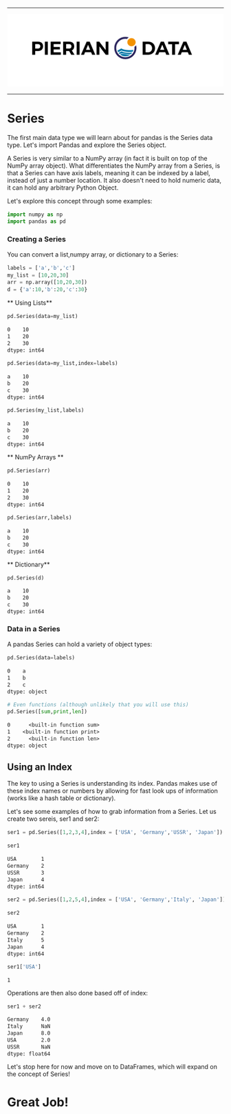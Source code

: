
___

<a href='http://www.pieriandata.com'> <img src='../Pierian_Data_Logo.png' /></a>
___
# Series

The first main data type we will learn about for pandas is the Series data type. Let's import Pandas and explore the Series object.

A Series is very similar to a NumPy array (in fact it is built on top of the NumPy array object). What differentiates the NumPy array from a Series, is that a Series can have axis labels, meaning it can be indexed by a label, instead of just a number location. It also doesn't need to hold numeric data, it can hold any arbitrary Python Object.

Let's explore this concept through some examples:


```python
import numpy as np
import pandas as pd
```

### Creating a Series

You can convert a list,numpy array, or dictionary to a Series:


```python
labels = ['a','b','c']
my_list = [10,20,30]
arr = np.array([10,20,30])
d = {'a':10,'b':20,'c':30}
```

** Using Lists**


```python
pd.Series(data=my_list)
```




    0    10
    1    20
    2    30
    dtype: int64




```python
pd.Series(data=my_list,index=labels)
```




    a    10
    b    20
    c    30
    dtype: int64




```python
pd.Series(my_list,labels)
```




    a    10
    b    20
    c    30
    dtype: int64



** NumPy Arrays **


```python
pd.Series(arr)
```




    0    10
    1    20
    2    30
    dtype: int64




```python
pd.Series(arr,labels)
```




    a    10
    b    20
    c    30
    dtype: int64



** Dictionary**


```python
pd.Series(d)
```




    a    10
    b    20
    c    30
    dtype: int64



### Data in a Series

A pandas Series can hold a variety of object types:


```python
pd.Series(data=labels)
```




    0    a
    1    b
    2    c
    dtype: object




```python
# Even functions (although unlikely that you will use this)
pd.Series([sum,print,len])
```




    0      <built-in function sum>
    1    <built-in function print>
    2      <built-in function len>
    dtype: object



## Using an Index

The key to using a Series is understanding its index. Pandas makes use of these index names or numbers by allowing for fast look ups of information (works like a hash table or dictionary).

Let's see some examples of how to grab information from a Series. Let us create two sereis, ser1 and ser2:


```python
ser1 = pd.Series([1,2,3,4],index = ['USA', 'Germany','USSR', 'Japan'])                                   
```


```python
ser1
```




    USA        1
    Germany    2
    USSR       3
    Japan      4
    dtype: int64




```python
ser2 = pd.Series([1,2,5,4],index = ['USA', 'Germany','Italy', 'Japan'])                                   
```


```python
ser2
```




    USA        1
    Germany    2
    Italy      5
    Japan      4
    dtype: int64




```python
ser1['USA']
```




    1



Operations are then also done based off of index:


```python
ser1 + ser2
```




    Germany    4.0
    Italy      NaN
    Japan      8.0
    USA        2.0
    USSR       NaN
    dtype: float64



Let's stop here for now and move on to DataFrames, which will expand on the concept of Series!
# Great Job!
